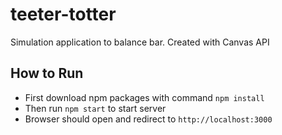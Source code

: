 # teeter-totter
Simulation application to balance bar. Created with Canvas API

## How to Run
- First download npm packages with command `npm install`
- Then run `npm start` to start server
- Browser should open and redirect to `http://localhost:3000`